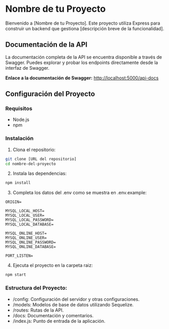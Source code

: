 # Nombre de tu Proyecto

Bienvenido a [Nombre de tu Proyecto]. Este proyecto utiliza Express para construir un backend que gestiona [descripción breve de la funcionalidad].

## Documentación de la API

La documentación completa de la API se encuentra disponible a través de Swagger. Puedes explorar y probar los endpoints directamente desde la interfaz de Swagger.

**Enlace a la documentación de Swagger:** [http://localhost:5000/api-docs](http://localhost:5000/api-docs)

## Configuración del Proyecto

### Requisitos

- Node.js
- npm

### Instalación

1. Clona el repositorio:

```bash
git clone [URL del repositorio]
cd nombre-del-proyecto
```

2. Instala las dependencias:

```bash
npm install
```

3. Completa los datos del .env como se muestra en .env.example:

```
ORIGIN=

MYSQL_LOCAL_HOST=
MYSQL_LOCAL_USER=
MYSQL_LOCAL_PASSWORD=
MYSQL_LOCAL_DATABASE=

MYSQL_ONLINE_HOST=
MYSQL_ONLINE_USER=
MYSQL_ONLINE_PASSWORD=
MYSQL_ONLINE_DATABASE=

PORT_LISTEN=
```

4. Ejecuta el proyecto en la carpeta raiz:

```bash
npm start
```

### Estructura del Proyecto:

- /config: Configuración del servidor y otras configuraciones.
- /models: Modelos de base de datos utilizando Sequelize.
- /routes: Rutas de la API.
- /docs: Documentación y comentarios.
- /index.js: Punto de entrada de la aplicación.
